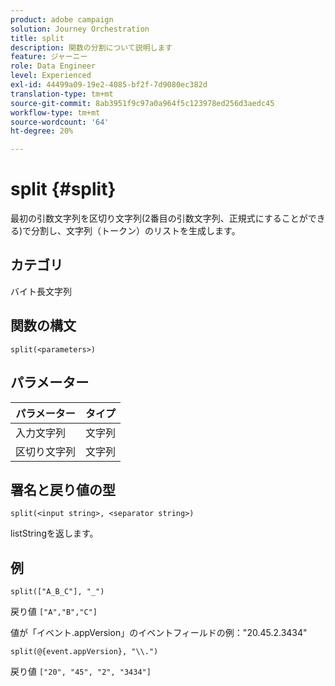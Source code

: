 ```yaml
---
product: adobe campaign
solution: Journey Orchestration
title: split
description: 関数の分割について説明します
feature: ジャーニー
role: Data Engineer
level: Experienced
exl-id: 44499a09-19e2-4085-bf2f-7d9080ec382d
translation-type: tm+mt
source-git-commit: 8ab3951f9c97a0a964f5c123978ed256d3aedc45
workflow-type: tm+mt
source-wordcount: '64'
ht-degree: 20%

---
```


# split {#split}

最初の引数文字列を区切り文字列(2番目の引数文字列、正規式にすることができる)で分割し、文字列（トークン）のリストを生成します。

## カテゴリ

 バイト長文字列

## 関数の構文

`split(<parameters>)`

## パラメーター

| パラメーター | タイプ |
|-----------|------------------|
| 入力文字列 | 文字列 |
| 区切り文字列 | 文字列 |

## 署名と戻り値の型

`split(<input string>, <separator string>)`

listStringを返します。

## 例

`split(["A_B_C"], "_")`

戻り値 `["A","B","C"]`

値が「イベント.appVersion」のイベントフィールドの例：&quot;20.45.2.3434&quot;

`split(@{event.appVersion}, "\\.")`

戻り値 `["20", "45", "2", "3434"]`

